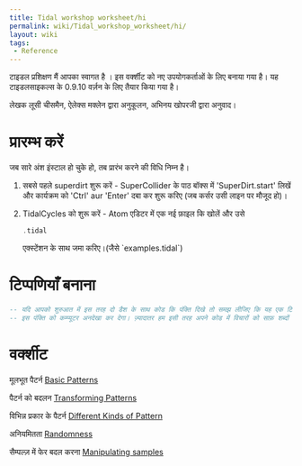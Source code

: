 ```yaml
---
title: Tidal workshop worksheet/hi
permalink: wiki/Tidal_workshop_worksheet/hi/
layout: wiki
tags:
 - Reference
---
```


<languages /> टाइडल प्रशिक्षण मैं आपका स्वागत है । इस वर्क्शीट को नए
उपयोगकर्ताओं के लिए बनाया गया है। यह टाइडलसाइकल्स के 0.9.10 वर्ज़न के
लिए तैयार किया गया है।

लेखक लूसी चीसमैन, ऐलेक्स मक्लेन द्वारा अनुकूलन, अभिनय खोपरजी द्वारा
अनुवाद।

# प्रारम्भ करें

जब सारे अंश इंस्टाल हो चुके हो, तब प्रारंभ करने की विधि निम्न है।

1.  सबसे पहले superdirt शुरू करें - SuperCollider के पाठ बॉक्स में
    'SuperDirt.start' लिखें और कार्यक्रम को 'Ctrl' aur 'Enter' दबा कर
    शुरू करिए (जब कर्सर उसी लाइन पर मौजूद हो)।
2.  TidalCycles को शुरू करें - Atom एडिटर में एक नई फ़ाइल कि खोलें और
    उसे
    ``` Haskell
    .tidal
    ```

    एक्स्टेंशन के साथ जमा करिए।(जैसे \`examples.tidal\`)

# टिप्पणियाँ बनाना

``` Haskell
-- यदि आपको शुरुआत में इस तरह दो डैश के साथ कोड कि पंक्ति दिखे तो समझ लीजिए कि यह एक टिप्पडी है।
-- इस पंक्ति को कम्प्यूटर अनदेखा कर देगा। ज़्यादातर हम इसी तरह अपने कोड में विचारों को साफ़ शब्दों में व्यक्त कर सकते हैं। 
```

# वर्क्शीट

मूलभूत पैटर्न [Basic Patterns](/wiki/Basic_Patterns "wikilink")

पैटर्न को बदलन [Transforming Patterns](/wiki/Transforming_Patterns "wikilink")

विभिन्न प्रकार के पैटर्न [Different Kinds of
Pattern](/wiki/Different_Kinds_of_Pattern "wikilink")

अनियमितता [Randomness](/wiki/Randomness "wikilink")

सैम्पल्ज़ में फेर बदल करना [Manipulating
samples](/wiki/Manipulating_samples "wikilink")
